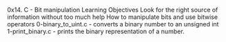 0x14. C - Bit manipulation
Learning Objectives
Look for the right source of information without too much help
How to manipulate bits and use bitwise operators
0-binary_to_uint.c - converts a binary number to an unsigned int
1-print_binary.c - prints the binary representation of a number.
